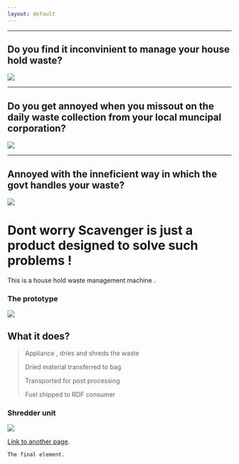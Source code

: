 ```yaml
---
layout: default
---
```





* * *
## [](#header-2) Do you find it inconvinient to manage your house hold waste?
![](https://raw.githubusercontent.com/scavengerbots/scavengerbots.github.io/master/images/segregation.png)

* * *
## [](#header-2) Do you get annoyed when you missout on the daily waste collection from your local muncipal corporation?
![](https://raw.githubusercontent.com/scavengerbots/scavengerbots.github.io/master/images/waste_collection.jpg)


* * *
## [](#header-2) Annoyed with the inneficient way in which the govt handles your waste?
![](https://raw.githubusercontent.com/scavengerbots/scavengerbots.github.io/master/images/dumb.jpg)



# [](#header-1)Dont worry Scavenger is just a product designed to solve such problems !

This is a house hold waste management machine .

### The prototype

![](https://raw.githubusercontent.com/scavengerbots/scavengerbots.github.io/master/images/scavenger1.jpeg)



## [](#header-2)What it does?

> Appliance , dries and shreds the waste
>
> Dried material transferred to bag
>
>Transported for post processing
>
>Fuel shipped to RDF consumer







### Shredder unit

![](https://raw.githubusercontent.com/scavengerbots/scavengerbots.github.io/master/images/shredder_side.jpeg)

[Link to another page](another-page).

```
The final element.
```
